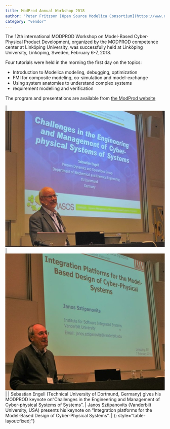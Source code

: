 ```yaml
---
title: ModProd Annual Workshop 2018
author: "Peter Fritzson [Open Source Modelica Consortium](https://www.openmodelica.org/)"
category: "vendor"
---
```


The 12th international MODPROD Workshop on Model-Based Cyber-Physical Product Development,
organized by the MODPROD competence center at Linköping University,
was successfully held at Linköping University, Linköping, Sweden, February 6-7, 2018.

Four tutorials were held in the morning the first day on the topics:

- Introduction to Modelica modeling, debugging, optimization
- FMI for composite modeling, co-simulation and model-exchange
- Using system anatomies to understand complex systems
- requirement  modelling and verification

The program and presentations are available from [the ModProd website](http://www.modprod.liu.se/)

| ![](2018-0207-Keynote-Sebastian-Engell-IMG_0303.medium.jpg) | ![](2018-0207-Keynote-Janos-Sztipanovits-IMG_0306.medium.jpg) |
| Sebastian Engell (Technical University of Dortmund, Germany) gives his MODPROD keynote on“Challenges in the Engineering and Management of Cyber-physical Systems of Systems”. | Janos Sztipanovits (Vanderbilt University, USA) presents his keynote on “Integration platforms for the Model-Based Design of Cyber-Physical Systems”. |
{: style="table-layout:fixed;"}


